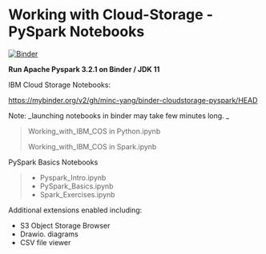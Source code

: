 # Working with Cloud-Storage - PySpark Notebooks

[![Binder](https://mybinder.org/badge_logo.svg)](https://mybinder.org/v2/gh/minc-yang/binder-cloudstorage-pyspark/HEAD)

__Run Apache Pyspark 3.2.1 on Binder / JDK 11__

IBM Cloud Storage Notebooks:

https://mybinder.org/v2/gh/minc-yang/binder-cloudstorage-pyspark/HEAD

Note: _launching notebooks in binder may take few minutes long. _

> Working_with_IBM_COS in Python.ipynb
>
> Working_with_IBM_COS in Spark.ipynb

PySpark Basics Notebooks

> - Pyspark_Intro.ipynb
> - PySpark_Basics.ipynb
> - Spark_Exercises.ipynb


Additional extensions enabled including:

- S3 Object Storage Browser
- Drawio. diagrams
- CSV file viewer
